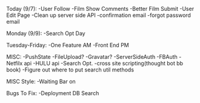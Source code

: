 Today (9/7):
  -User Follow
  -Film Show Comments
  -Better Film Submit
  -User Edit Page
  -Clean up server side API
  -confirmation email
  -forgot password email

Monday (9/9): 
  -Search Opt Day

Tuesday-Friday:
  -One Feature AM
  -Front End PM

MISC:
  -PushState
  -FileUpload?
  -Gravatar?
  -ServerSideAuth
  -FBAuth
  -Netfilx api
  -HULU api
  -Search Opt.
  -cross site scripting(thought bot bb book)
  -Figure out where to put search util methods

MISC Style:
  -Waiting Bar on 


Bugs To Fix:
  -Deployment DB Search

